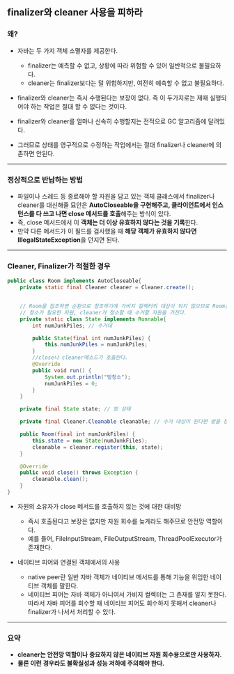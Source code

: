 ## finalizer와 cleaner 사용을 피하라

### 왜?
* 자바는 두 가지 객체 소멸자를 제공한다. 
	* finalizer는 예측할 수 없고, 상황에 따라 위험할 수 있어 일반적으로 불필요하다.
	* cleaner는 finalizer보다는 덜 위험하지만, 여전히 예측할 수 없고 불필요하다.


* finalizer와 cleaner는 즉시 수행된다는 보장이 없다. 즉 이 두가지로는 제때 실행되어야 하는 작업은 절대 할 수 없다는 것이다.
* finalizer와 cleaner를 얼마나 신속히 수행할지는 전적으로 GC 알고리즘에 달려있다.
* 그러므로 상태를 영구적으로 수정하는 작업에서는 절대 finalizer나 cleaner에 의존하면 안된다.

---
### 정상적으로 반납하는 방법
* 파일이나 스레드 등 종료해야 할 자원을 담고 있는 객체 클래스에서 finalizer나 cleaner를 대신해줄 묘안은 **AutoCloseable을 구현해주고, 클라이언트에서 인스턴스를 다 쓰고 나면 close 메서드를 호출**해주는 방식이 있다.
* 즉, close 메서드에서 이 **객체는 더 이상 유효하지 않다는 것을 기록**한다.
* 만약 다른 메서드가 이 필드를 검사했을 때 **해당 객체가 유효하지 않다면 IllegalStateException**을 던지면 된다.
---

### Cleaner, Finalizer가 적절한 경우
```java
public class Room implements AutoCloseable{
    private static final Cleaner cleaner = Cleaner.create();


    // Room을 참조하면 순환으로 참조하기에 가비지 컬렉터의 대상이 되지 않으므로 Room을 참조해서는 안된다.
    // 청소가 필요한 자원, cleaner가 청소할 때 수거할 자원을 가진다.
    private static class State implements Runnable{
        int numJunkPiles; // 수거대

        public State(final int numJunkPiles) {
            this.numJunkPiles = numJunkPiles;
        }
        //close나 cleaner메소드가 호출한다.
        @Override
        public void run() {
            System.out.println("방청소");
            numJunkPiles = 0;
        }
    }

    private final State state; // 방 상태

    private final Cleaner.Cleanable cleanable; // 수거 대상이 된다면 방을 청소한다.

    public Room(final int numJunkFiles) {
        this.state = new State(numJunkFiles);
        cleanable = cleaner.register(this, state); 
    }

    @Override
    public void close() throws Exception {
        cleanable.clean();
    }
}
```
* 자원의 소유자가 close 메서드를 호출하지 않는 것에 대한 대비망
  * 즉시 호출된다고 보장은 없지만 자원 회수를 늦게라도 해주므로 안전망 역할이다. 
  * 예를 들어, FileInputStream, FileOutputStream, ThreadPoolExecutor가 존재한다.

* 네이티브 피어와 연결된 객체에서의 사용  
  * native peer란 일반 자바 객체가 네이티브 메서드를 통해 기능을 위임한 네이티브 객체를 말한다. 
  * 네이티브 피어는 자바 객체가 아니여서 가비지 컬렉터는 그 존재를 알지 못한다. 따라서 자바 피어를 회수할 때 네이티브 피어도 회수하지 못해서 cleaner나 finalizer가 나서서 처리할 수 있다.

---
### 요약
* **cleaner는 안전망 역할이나 중요하지 않은 네이티브 자원 회수용으로만 사용하자.**
* **물론 이런 경우라도 불확실성과 성능 저하에 주의해야 한다.**
